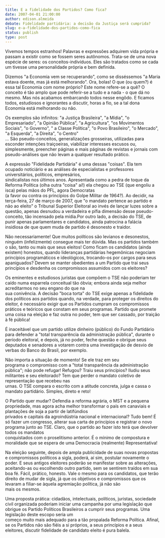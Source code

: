 ```yaml
---
title: E a fidelidade dos Partidos? Como fica?
date: 2007-04-01 21:00:00
author: edison.almeida
debate: Fidelidade partidária: a decisão da Justiça será cumprida?
slug: e-a-fidelidade-dos-partidos-como-fica
status: publish 
type: post
---
```


  
Vivemos tempos estranhos! Palavras e expressões adquirem vida própria e passam a existir como se fossem seres autônomos. Trata-se de uma nova espécie de seres: os conceitos-indivíduos. Eles são tratados como se cada um tivesse uma personalidade própria e bem definida.  
  
 Dizemos "a Economia vem se recuperando", como se disséssemos "a Maria estava doente, mas já está melhorando". Ora, bolas! O que (ou quem?) é essa tal Economia com nome próprio? Este nome refere-se a quê? O conceito é tão amplo que pode referir-se a tudo e a nada - o que dá no mesmo. Mas nós acabamos embarcando todos nesse engôdo. E ficamos todos, estudiosos e ignorantes a discutir, horas a fio, se a tal dona Economia está melhorando ou não.   
  
Os exemplos são infinitos: "a Justiça Brasileira", "a Mídia", "o Empresariado", "a Opinião Pública", "a Agricultura", "os Movimentos Sociais", "o Governo", " a Classe Política", "o Povo Brasileiro", "o Mercado", "a Esquerda", "a Direita", "o Centro"  
... São pseudo-conceitos, generalizações grosseiras, utilizadas para esconder intenções traiçoeiras, viabilizar interesses escusos ou, simplesmente, preencher páginas e mais páginas de revistas e jornais com pseudo-análises que não levam a qualquer resultado prático.  
  
A expressão "Fidelidade Partidária" é uma dessas "coisas". Ela tem ocupado noticiário e as análises de especialistas e professores universitários, políticos, empresários,  
sindicalistas nos últimos anos. Apresentada como a pedra de toque da Reforma Política (olha outra "coisa" aí!) ela chegou ao TSE (que engoliu a isca) pelas mãos do PFL, agora Democratas  
(a favor ou contra os princípios do Golpe Militar de 1964?). Ao decidir, na terça-feira, 27 de março de 2007, que "o mandato pertence ao partido e não ao eleito" o Tribunal Superior Eleitoral ao invés de lançar luzes sobre a questão, apenas desnudou a verdadeira e pífia dimensão desse pseudo-conceito, tão incensado pela mídia.Por outro lado, a decisão do TSE, de punir apenas parlamentares e candidatos, ainda patrocina a falácia  
insidiosa de que quem muda de partido é desonesto e traidor.   
  
Não necessariamente! Que muitos políticos são levianos e desonestos, ninguém (infelizmente) consegue mais ter dúvida. Mas os partidos também o são, tanto ou mais que seus eleitos! Como ficam os candidatos (ainda existem) honestos, quando lideranças partidárias hegemônicas negociam princípios programáticos e ideológicos, trocando-os por cargos para seus apaniguados? Devem se manter obedientes a um Partido que trai seus princípios e desdenha os compromissos assumidos com os eleitores?  
  
Os eminentes e estudiosos juristas que compõem o TSE não poderiam ter caído numa esparrela conceitual tão óbvia; embora ainda seja melhor acreditarmos no seu engano do que na  
sua conivência. A decisão "boca torta" do TSE exige apenas a fidelidade dos políticos aos partidos quando, na verdade, para proteger os direitos do eleitor, é necessário exigir que os Partidos cumpram os compromissos práticos e teóricos que constam em seus programas. Partido que promete uma coisa na eleição e faz outra no poder, tem que ser cassado, por traição à fé pública!  
  
É inaceitável que um partido utilize dinheiro (público) do Fundo Partidário para defender a "total transparência da administração pública", durante o período eleitoral, e depois, já no poder, feche questão e obrigue seus deputados e senadores a votarem contra uma investigação de desvio de verbas do Banco do Brasil, por exemplo.   
  
Não importa a situação de momento! Se ele traz em seu  
programa o compromisso com a "total transparência da administração pública"; não pode refugar! Refugou? Traiu seus princípios? Iludiu seus militantes e seu eleitorado? Tem que perder o mandato coletivo de representação que recebeu nas  
urnas. O TSE compara o escrito com a atitude concreta, julga e cassa o mandato partidário. Simples, direto e reto!  
  
O Partido quer mudar? Defendia a reforma agrária, o MST e a pequena propriedade, mas agora acha melhor transformar o país em canaviais e plantações de soja a partir de latifúndios  
privados e capitais da agroindústria nacional e internacional? Tudo bem! É só fazer um congresso, alterar sua carta de princípios e registrar o novo programa junto ao TSE. Claro, que o partido ao fazer isto terá que devolver todos os mandatos  
conquistados com o proselitismo anterior. É o mínimo de compostura e moralidade que se espera de uma Democracia (realmente) Representativa!  
  
Na eleição seguinte, depois de ampla publicidade de suas novas propostas e compromissos políticos a sigla, poderá, aí sim, postular novamente o poder. E seus antigos eleitores poderão se manifestar sobre as alterações, aceitando-as ou escolhendo outro partido, sem se sentirem traídos em sua boa fé. Fácil, prático, honesto. Vale o mesmo para os candidatos, que terão direito de mudar de sigla, já que os objetivos e compromissos que os levaram a filiar-se àquela agremiação política, já não são  
mais os mesmos.  
  
Uma proposta prática: cidadãos, intelectuais, políticos, juristas, sociedade civil organizada poderiam iniciar uma campanha por uma legislação que obrigue os Partido Políticos Brasileiros a cumprir seus programas. Uma legislação deste escopo seria um  
começo muito mais adequado para a tão propalada Reforma Política. Afinal, se os Partidos não são fiéis a si próprios, a seus princípios e a seus eleitores, discutir fidelidade de candidato eleito é pura balela. 
